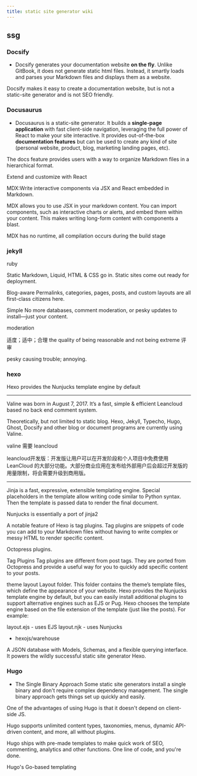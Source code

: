 ```yaml
---
title: static site generator wiki
---
```



## ssg

### Docsify

- Docsify generates your documentation website **on the fly**. Unlike GitBook, it does not generate static html files. Instead, it smartly loads and parses your Markdown files and displays them as a website. 

Docsify makes it easy to create a documentation website, but is not a static-site generator and is not SEO friendly.

### Docusaurus

- Docusaurus is a static-site generator. It builds a **single-page application** with fast client-side navigation, leveraging the full power of React to make your site interactive. It provides out-of-the-box **documentation features** but can be used to create any kind of site (personal website, product, blog, marketing landing pages, etc).

The docs feature provides users with a way to organize Markdown files in a hierarchical format.

Extend and customize with React

MDX:Write interactive components via JSX and React embedded in Markdown.

MDX allows you to use JSX in your markdown content. You can import components, such as interactive charts or alerts, and embed them within your content. This makes writing long-form content with components a blast.

MDX has no runtime, all compilation occurs during the build stage

### jekyll

ruby

Static
Markdown, Liquid, HTML & CSS go in. Static sites come out ready for deployment.

Blog-aware
Permalinks, categories, pages, posts, and custom layouts are all first-class citizens here.

Simple
No more databases, comment moderation, or pesky updates to install—just your content.

moderation

适度；适中；合理
the quality of being reasonable and not being extreme
评审

pesky
causing trouble; annoying.

### hexo

Hexo provides the Nunjucks template engine by default

---

Valine was born in August 7, 2017. It’s a fast, simple & efficient Leancloud based no back end comment system.

Theoretically, but not limited to static blog. Hexo, Jekyll, Typecho, Hugo, Ghost, Docsify and other blog or document programs are currently using Valine.

valine 需要 leancloud

leancloud开发版：开发版让用户可以在开发阶段和个人项目中免费使用 LeanCloud 的大部分功能。大部分商业应用在发布给外部用户后会超过开发版的用量限制，将会需要升级到商用版。

---

Jinja is a fast, expressive, extensible templating engine. Special placeholders in the template allow writing code similar to Python syntax. Then the template is passed data to render the final document.

Nunjucks is essentially a port of jinja2


A notable feature of Hexo is tag plugins. Tag plugins are snippets of code you can add to your Markdown files without having to write complex or messy HTML to render specific content.

Octopress plugins.

Tag Plugins
Tag plugins are different from post tags. They are ported from Octopress and provide a useful way for you to quickly add specific content to your posts.



theme layout
Layout folder. This folder contains the theme’s template files, which define the appearance of your website. Hexo provides the Nunjucks template engine by default, but you can easily install additional plugins to support alternative engines such as EJS or Pug. Hexo chooses the template engine based on the file extension of the template (just like the posts). For example:

layout.ejs   - uses EJS
layout.njk   - uses Nunjucks


- hexojs/warehouse

A JSON database with Models, Schemas, and a flexible querying interface. It powers the wildly successful static site generator Hexo.


### Hugo

- The Single Binary Approach
Some static site generators install a single binary and don't require complex dependency management. The single binary approach gets things set up quickly and easily.

One of the advantages of using Hugo is that it doesn't depend on client-side JS.

Hugo supports unlimited content types, taxonomies, menus, dynamic API-driven content, and more, all without plugins.

Hugo ships with pre-made templates to make quick work of SEO, commenting, analytics and other functions. One line of code, and you're done.


Hugo's Go-based templating